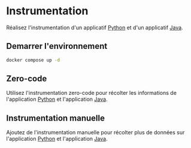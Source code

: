 # Instrumentation 

Réalisez l'instrumentation d'un applicatif [Python](python) et d'un applicatif [Java](java).

## Demarrer l'environnement

```bash
docker compose up -d
```

## Zero-code

Utilisez l'instrumentation zero-code pour récolter les informations de l'application [Python](python) et l'application [Java](java).

## Instrumentation manuelle

Ajoutez de l'instrumentation manuelle pour récolter plus de données sur l'application [Python](python) et l'application [Java](java).
